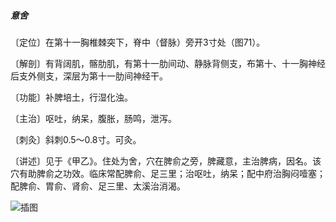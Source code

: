 ##### 意舍

〔定位〕在第十一胸椎棘突下，脊中（督脉）旁开3寸处（图71）。

〔解剖〕有背阔肌，髂肋肌，有第十一肋间动、静脉背侧支，布第十、十一胸神经后支外侧支，深层为第十一肋间神经干。

〔功能〕补脾培土，行湿化浊。

〔主治〕呕吐，纳呆，腹胀，肠鸣，泄泻。

〔刺灸〕斜刺0.5〜0.8寸。可灸。

〔讲述〕见于《甲乙》。住处为舍，穴在脾俞之旁，脾藏意，主治脾病，因名。该穴有助脾俞之功效。临床常配脾俞、足三里；治呕吐，纳呆；配中府治胸闷噎塞；配脾俞、胃俞、肾俞、足三里、太溪治消渴。

![插图](./img/图71.jpg)
